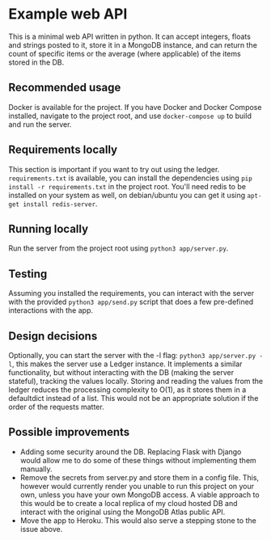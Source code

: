 # Example web API
This is a minimal web API written in python. It can accept integers, floats and strings posted to it, store it in a 
MongoDB instance, and can return the count of specific items or the average (where applicable) of the items stored in the DB.

## Recommended usage
Docker is available for the project. If you have Docker and Docker Compose installed, navigate to the project root, and 
use `docker-compose up` to build and run the server. 

## Requirements locally
This section is important if you want to try out using the ledger.
`requirements.txt` is available, you can install the dependencies using `pip install -r requirements.txt` in the project root.
You'll need redis to be installed on your system as well, on debian/ubuntu you can get it using `apt-get install redis-server`.

## Running locally
Run the server from the project root using `python3 app/server.py`. 

## Testing
Assuming you installed the requirements, you can interact with the server with 
the provided `python3 app/send.py` script that does a few pre-defined interactions with the app.

## Design decisions
Optionally, you can start the server with the -l flag: `python3 app/server.py -l`, this makes the server use a Ledger instance. It implements a similar functionality, but without interacting with the DB (making the server stateful), tracking the values locally.
Storing and reading the values from the ledger reduces the processing complexity to O(1), as it stores them in a defaultdict instead of a list. This would not be an appropriate solution if the order of the requests matter.


## Possible improvements
* Adding some security around the DB. Replacing Flask with Django would allow me to do some of these things
without implementing them manually.
* Remove the secrets from server.py and store them in a config file. 
This, however would currently render you unable to run this project on your own, unless you have your own MongoDB access. A viable approach to this would be to create a local replica of my cloud hosted DB and interact with the original using the MongoDB Atlas public API.
* Move the app to Heroku. This would also serve a stepping stone to the issue above.
